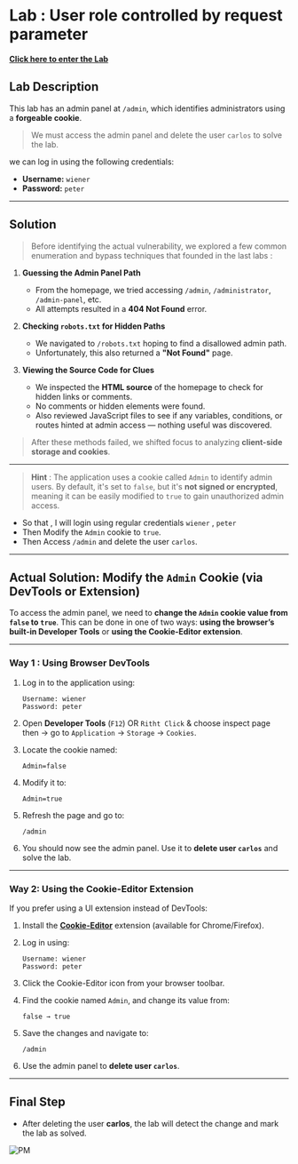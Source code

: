 # Lab : User role controlled by request parameter 
[**Click here to enter the Lab**](https://portswigger.net/web-security/access-control/lab-user-role-controlled-by-request-parameter)

## Lab Description

This lab has an admin panel at `/admin`, which identifies administrators using a **forgeable cookie**. 
 
> We must access the admin panel and delete the user `carlos` to solve the lab. 
 
we can log in using the following credentials: 
 
* **Username:** `wiener` 
* **Password:** `peter` 

 ---

## Solution 
 
> Before identifying the actual vulnerability, we explored a few common enumeration and bypass techniques that founded in the last labs : 
 
1. **Guessing the Admin Panel Path** 
 
   * From the homepage, we tried accessing `/admin`, `/administrator`, `/admin-panel`, etc. 
   * All attempts resulted in a **404 Not Found** error. 
 
2. **Checking `robots.txt` for Hidden Paths** 
 
   * We navigated to `/robots.txt` hoping to find a disallowed admin path. 
   * Unfortunately, this also returned a **"Not Found"** page. 
 
3. **Viewing the Source Code for Clues** 
 
   * We inspected the **HTML source** of the homepage to check for hidden links or comments. 
   * No comments or hidden elements were found. 
   * Also reviewed JavaScript files to see if any variables, conditions, or routes hinted at admin access — nothing useful was discovered. 
 
> After these methods failed, we shifted focus to analyzing **client-side storage and cookies**. 

---

> **Hint** :   The application uses a cookie called `Admin` to identify admin users. By default, it's set to `false`, but it's **not signed or encrypted**, meaning it can be easily modified to `true` to gain unauthorized admin access. 


* So that , I will login using regular credentials `wiener` , `peter`
* Then Modify the `Admin` cookie to `true`. 
* Then Access `/admin` and delete the user `carlos`.



---

## Actual Solution: Modify the `Admin` Cookie (via DevTools or Extension)

To access the admin panel, we need to **change the `Admin` cookie value from `false` to `true`**.
This can be done in one of two ways:
**using the browser’s built-in Developer Tools** or **using the Cookie-Editor extension**.

---

###  Way 1 : Using Browser DevTools

1. Log in to the application using:

   ```
   Username: wiener  
   Password: peter 
   ```

2. Open **Developer Tools** (`F12`) OR `Ritht Click` & choose inspect page then  → go to `Application` → `Storage` → `Cookies`.

3. Locate the cookie named:

   ```
   Admin=false
   ```

4. Modify it to:

   ```
   Admin=true
   ```

5. Refresh the page and go to:

   ```
   /admin
   ```

6. You should now see the admin panel. Use it to **delete user `carlos`** and solve the lab.

---

### Way 2: Using the Cookie-Editor Extension

If you prefer using a UI extension instead of DevTools:

1. Install the **[Cookie-Editor](https://chrome.google.com/webstore/detail/cookie-editor/fngmhnnpilhplaeedifhccceomclgfbg)** extension (available for Chrome/Firefox).

2. Log in using:

   ```
   Username: wiener  
   Password: peter
   ```

3. Click the Cookie-Editor icon from your browser toolbar.

4. Find the cookie named `Admin`, and change its value from:

   ```
   false → true
   ```

5. Save the changes and navigate to:

   ```
   /admin
   ```

6. Use the admin panel to **delete user `carlos`**.

---

 ## Final Step

* After deleting the user **carlos**, the lab will detect the change and mark the lab as solved.

![PM](https://github.com/user-attachments/assets/26607d66-c6f8-4206-a9ba-beeabccadb43)
